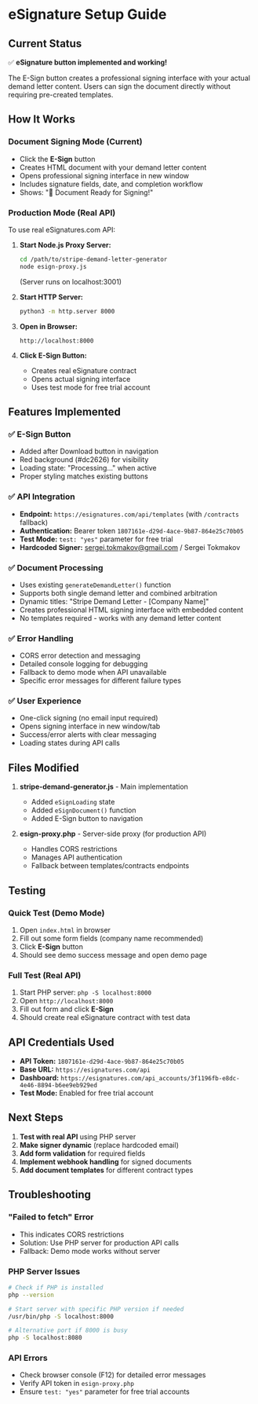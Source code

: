 # eSignature Setup Guide

## Current Status
✅ **eSignature button implemented and working!**

The E-Sign button creates a professional signing interface with your actual demand letter content. Users can sign the document directly without requiring pre-created templates.

## How It Works

### Document Signing Mode (Current)
- Click the **E-Sign** button  
- Creates HTML document with your demand letter content
- Opens professional signing interface in new window
- Includes signature fields, date, and completion workflow
- Shows: "📄 Document Ready for Signing!"

### Production Mode (Real API)
To use real eSignatures.com API:

1. **Start Node.js Proxy Server:**
   ```bash
   cd /path/to/stripe-demand-letter-generator
   node esign-proxy.js
   ```
   (Server runs on localhost:3001)

2. **Start HTTP Server:**
   ```bash
   python3 -m http.server 8000
   ```

3. **Open in Browser:**
   ```
   http://localhost:8000
   ```

3. **Click E-Sign Button:**
   - Creates real eSignature contract
   - Opens actual signing interface
   - Uses test mode for free trial account

## Features Implemented

### ✅ **E-Sign Button**
- Added after Download button in navigation
- Red background (#dc2626) for visibility
- Loading state: "Processing..." when active
- Proper styling matches existing buttons

### ✅ **API Integration**
- **Endpoint:** `https://esignatures.com/api/templates` (with `/contracts` fallback)
- **Authentication:** Bearer token `1807161e-d29d-4ace-9b87-864e25c70b05`
- **Test Mode:** `test: "yes"` parameter for free trial
- **Hardcoded Signer:** sergei.tokmakov@gmail.com / Sergei Tokmakov

### ✅ **Document Processing**
- Uses existing `generateDemandLetter()` function
- Supports both single demand letter and combined arbitration
- Dynamic titles: "Stripe Demand Letter - [Company Name]"
- Creates professional HTML signing interface with embedded content
- No templates required - works with any demand letter content

### ✅ **Error Handling**
- CORS error detection and messaging
- Detailed console logging for debugging
- Fallback to demo mode when API unavailable
- Specific error messages for different failure types

### ✅ **User Experience**
- One-click signing (no email input required)
- Opens signing interface in new window/tab
- Success/error alerts with clear messaging
- Loading states during API calls

## Files Modified

1. **stripe-demand-generator.js** - Main implementation
   - Added `eSignLoading` state
   - Added `eSignDocument()` function
   - Added E-Sign button to navigation

2. **esign-proxy.php** - Server-side proxy (for production API)
   - Handles CORS restrictions
   - Manages API authentication
   - Fallback between templates/contracts endpoints

## Testing

### Quick Test (Demo Mode)
1. Open `index.html` in browser
2. Fill out some form fields (company name recommended)
3. Click **E-Sign** button
4. Should see demo success message and open demo page

### Full Test (Real API)
1. Start PHP server: `php -S localhost:8000`
2. Open `http://localhost:8000`
3. Fill out form and click **E-Sign**
4. Should create real eSignature contract with test data

## API Credentials Used

- **API Token:** `1807161e-d29d-4ace-9b87-864e25c70b05`
- **Base URL:** `https://esignatures.com/api`
- **Dashboard:** `https://esignatures.com/api_accounts/3f1196fb-e8dc-4e46-8894-b6ee9eb929ed`
- **Test Mode:** Enabled for free trial account

## Next Steps

1. **Test with real API** using PHP server
2. **Make signer dynamic** (replace hardcoded email)
3. **Add form validation** for required fields
4. **Implement webhook handling** for signed documents
5. **Add document templates** for different contract types

## Troubleshooting

### "Failed to fetch" Error
- This indicates CORS restrictions
- Solution: Use PHP server for production API calls
- Fallback: Demo mode works without server

### PHP Server Issues
```bash
# Check if PHP is installed
php --version

# Start server with specific PHP version if needed
/usr/bin/php -S localhost:8000

# Alternative port if 8000 is busy
php -S localhost:8080
```

### API Errors
- Check browser console (F12) for detailed error messages
- Verify API token in `esign-proxy.php`
- Ensure `test: "yes"` parameter for free trial accounts